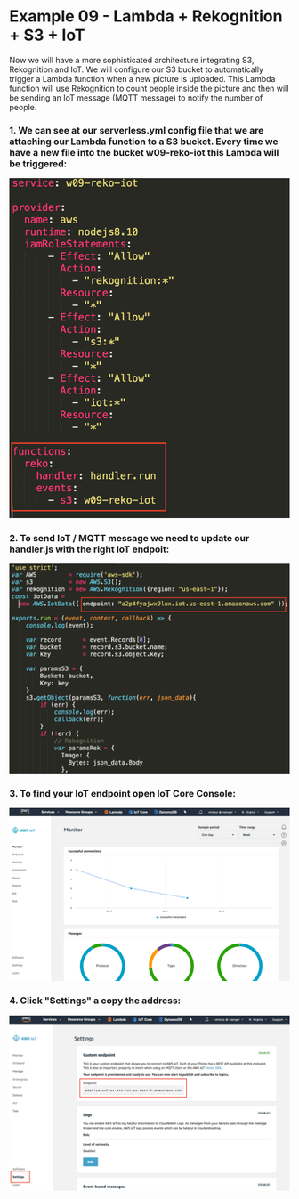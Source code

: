 # Example 09 - Lambda + Rekognition + S3 + IoT

Now we will have a more sophisticated architecture integrating S3, Rekognition and IoT. We will configure our S3 bucket to automatically trigger a Lambda function when a new picture is uploaded. This Lambda function will use Rekognition to count people inside the picture and then will be sending an IoT message (MQTT message) to notify the number of people.

### 1. We can see at our serverless.yml config file that we are attaching our Lambda function to a S3 bucket. Every time we have a new file into the bucket w09-reko-iot this Lambda will be triggered:

![image](images/01.png) 

### 2. To send IoT / MQTT message we need to update our handler.js with the right IoT endpoit:

![image](images/02.png) 

### 3. To find your IoT endpoint open IoT Core Console:

![image](images/03.png) 

### 4. Click "Settings" a copy the address:

![image](images/04.png) 



